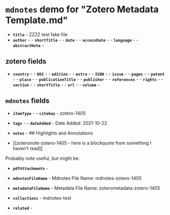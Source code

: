 # `mdnotes` demo for "Zotero Metadata Template.md"

- **`title`** - ZZZZ test fake file
- **`author`** - - **`shortTitle`** - - **`date`** - - **`accessDate`** - - **`language`** - - **`abstractNote`** - 
## zotero fields

- **`country`** - - **`DOI`** - - **`edition`** - - **`extra`** - - **`ISBN`** - - **`issue`** - - **`pages`** - - **`patent`** - - **`place`** - - **`publicationTitle`** - - **`publisher`** - - **`references`** - - **`rights`** - - **`section`** - - **`shortTitle`** - - **`url`** - - **`volume`** - 

## `mdnotes`  fields

- **`itemType`** - - **`citekey`** - zotero-1405
- **`tags`** - - **`dateAdded`** -  Date Added: 2021-10-22
- **`notes`** - ## Highlights and Annotations

- [[zoteronote-zotero-1405 - here is a blockquote from something I haven't read]]

Probably note useful, but might be:

- **`pdfAttachments`** - 
- **`mdnotesFileName`** -  Mdnotes File Name: mdnotes-zotero-1405

- **`metadataFileName`** -  Metadata File Name: zoterometadata-zotero-1405

- **`collections`** - mdnotes-test

- **`related`** - 
  